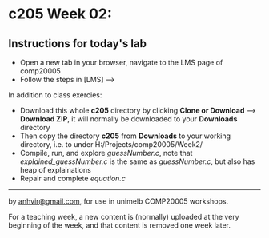  c205 Week 02:
=======

Instructions for today's lab
----------------------------
* Open a new tab in your browser, navigate to the LMS page of comp20005
* Follow the steps in [LMS] -->   



In addition to class exercies:
  * Download this whole **c205** directory by clicking **Clone or Download** --> **Download ZIP**, it will normally be downloaded to your **Downloads** directory
  * Then copy the directory **c205** from **Downloads** to your working directory, i.e. to under H:/Projects/comp20005/Week2/
  * Compile, run, and explore *guessNumber.c*, note that *explained_guessNumber.c* is the same as *guessNumber.c*, but also has heap of explainations
  * Repair and complete *equation.c*   

-------------------------------------------------------------
by anhvir@gmail.com, for use in unimelb COMP20005 workshops.

For a teaching week, a new content is (normally) uploaded at the very beginning of the week, and that content is removed one week later.
